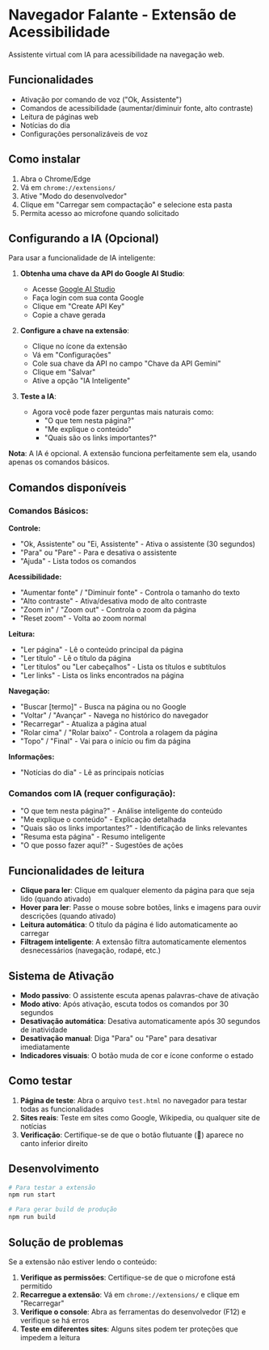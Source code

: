 # Navegador Falante - Extensão de Acessibilidade

Assistente virtual com IA para acessibilidade na navegação web.

## Funcionalidades

- Ativação por comando de voz ("Ok, Assistente")
- Comandos de acessibilidade (aumentar/diminuir fonte, alto contraste)
- Leitura de páginas web
- Notícias do dia
- Configurações personalizáveis de voz

## Como instalar

1. Abra o Chrome/Edge
2. Vá em `chrome://extensions/`
3. Ative "Modo do desenvolvedor"
4. Clique em "Carregar sem compactação" e selecione esta pasta
5. Permita acesso ao microfone quando solicitado

## Configurando a IA (Opcional)

Para usar a funcionalidade de IA inteligente:

1. **Obtenha uma chave da API do Google AI Studio**:
   - Acesse [Google AI Studio](https://makersuite.google.com/app/apikey)
   - Faça login com sua conta Google
   - Clique em "Create API Key"
   - Copie a chave gerada

2. **Configure a chave na extensão**:
   - Clique no ícone da extensão
   - Vá em "Configurações"
   - Cole sua chave da API no campo "Chave da API Gemini"
   - Clique em "Salvar"
   - Ative a opção "IA Inteligente"

3. **Teste a IA**:
   - Agora você pode fazer perguntas mais naturais como:
     - "O que tem nesta página?"
     - "Me explique o conteúdo"
     - "Quais são os links importantes?"

**Nota**: A IA é opcional. A extensão funciona perfeitamente sem ela, usando apenas os comandos básicos.

## Comandos disponíveis

### Comandos Básicos:

**Controle:**
- "Ok, Assistente" ou "Ei, Assistente" - Ativa o assistente (30 segundos)
- "Para" ou "Pare" - Para e desativa o assistente
- "Ajuda" - Lista todos os comandos

**Acessibilidade:**
- "Aumentar fonte" / "Diminuir fonte" - Controla o tamanho do texto
- "Alto contraste" - Ativa/desativa modo de alto contraste
- "Zoom in" / "Zoom out" - Controla o zoom da página
- "Reset zoom" - Volta ao zoom normal

**Leitura:**
- "Ler página" - Lê o conteúdo principal da página
- "Ler título" - Lê o título da página
- "Ler títulos" ou "Ler cabeçalhos" - Lista os títulos e subtítulos
- "Ler links" - Lista os links encontrados na página

**Navegação:**
- "Buscar [termo]" - Busca na página ou no Google
- "Voltar" / "Avançar" - Navega no histórico do navegador
- "Recarregar" - Atualiza a página atual
- "Rolar cima" / "Rolar baixo" - Controla a rolagem da página
- "Topo" / "Final" - Vai para o início ou fim da página

**Informações:**
- "Notícias do dia" - Lê as principais notícias

### Comandos com IA (requer configuração):
- "O que tem nesta página?" - Análise inteligente do conteúdo
- "Me explique o conteúdo" - Explicação detalhada
- "Quais são os links importantes?" - Identificação de links relevantes
- "Resuma esta página" - Resumo inteligente
- "O que posso fazer aqui?" - Sugestões de ações

## Funcionalidades de leitura

- **Clique para ler**: Clique em qualquer elemento da página para que seja lido (quando ativado)
- **Hover para ler**: Passe o mouse sobre botões, links e imagens para ouvir descrições (quando ativado)
- **Leitura automática**: O título da página é lido automaticamente ao carregar
- **Filtragem inteligente**: A extensão filtra automaticamente elementos desnecessários (navegação, rodapé, etc.)

## Sistema de Ativação

- **Modo passivo**: O assistente escuta apenas palavras-chave de ativação
- **Modo ativo**: Após ativação, escuta todos os comandos por 30 segundos
- **Desativação automática**: Desativa automaticamente após 30 segundos de inatividade
- **Desativação manual**: Diga "Para" ou "Pare" para desativar imediatamente
- **Indicadores visuais**: O botão muda de cor e ícone conforme o estado

## Como testar

1. **Página de teste**: Abra o arquivo `test.html` no navegador para testar todas as funcionalidades
2. **Sites reais**: Teste em sites como Google, Wikipedia, ou qualquer site de notícias
3. **Verificação**: Certifique-se de que o botão flutuante (🎤) aparece no canto inferior direito

## Desenvolvimento

```bash
# Para testar a extensão
npm run start

# Para gerar build de produção
npm run build
```

## Solução de problemas

Se a extensão não estiver lendo o conteúdo:

1. **Verifique as permissões**: Certifique-se de que o microfone está permitido
2. **Recarregue a extensão**: Vá em `chrome://extensions/` e clique em "Recarregar"
3. **Verifique o console**: Abra as ferramentas do desenvolvedor (F12) e verifique se há erros
4. **Teste em diferentes sites**: Alguns sites podem ter proteções que impedem a leitura
